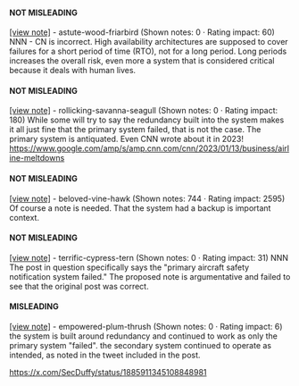 #### NOT MISLEADING

[[view note]](https://x.com/i/birdwatch/n/1887328951657504829) - astute-wood-friarbird (Shown notes: 0 · Rating impact: 60)
NNN - CN is incorrect. High availability architectures are supposed to cover failures for a short period of time (RTO), not for a long period. Long periods increases the overall risk, even more a system that is considered critical because it deals with human lives.

#### NOT MISLEADING

[[view note]](https://x.com/i/birdwatch/n/1887259051396112460) - rollicking-savanna-seagull (Shown notes: 0 · Rating impact: 180)
While some will try to say the redundancy built into the system makes it all just fine that the primary system failed, that is not the case. The primary system is antiquated.  Even CNN wrote about it in 2023! https://www.google.com/amp/s/amp.cnn.com/cnn/2023/01/13/business/airline-meltdowns

#### NOT MISLEADING

[[view note]](https://x.com/i/birdwatch/n/1887244169002750423) - beloved-vine-hawk (Shown notes: 744 · Rating impact: 2595)
Of course a note is needed. That the system had a backup is important context.

#### NOT MISLEADING

[[view note]](https://x.com/i/birdwatch/n/1887242026455822760) - terrific-cypress-tern (Shown notes: 0 · Rating impact: 31)
NNN The post in question specifically says the "primary aircraft safety notification system failed." The proposed note is argumentative and failed to see that the original post was correct.

#### MISLEADING

[[view note]](https://x.com/i/birdwatch/n/1887240457576714364) - empowered-plum-thrush (Shown notes: 0 · Rating impact: 6)
the system is built around redundancy and continued to work as only the primary system "failed". the secondary system continued to operate as intended,  as noted in the tweet included in the post. 

https://x.com/SecDuffy/status/1885911345108848981

